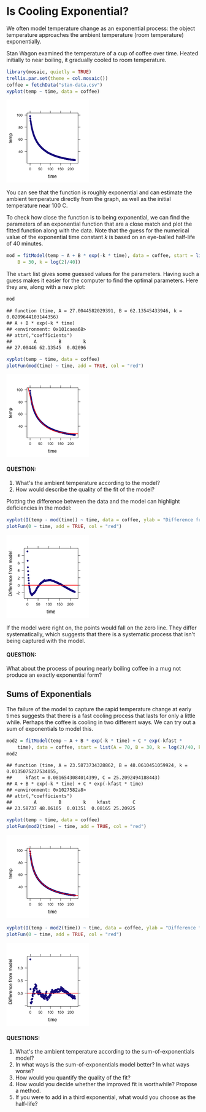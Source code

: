 Is Cooling Exponential?
========================================================



We often model temperature change as an exponential process: the object temperature approaches the ambient temperature (room temperature) exponentially.  

Stan Wagon examined the temperature of a cup of coffee over time.  Heated initially to near boiling, it gradually cooled to room temperature.



```r
library(mosaic, quietly = TRUE)
trellis.par.set(theme = col.mosaic())
coffee = fetchData("stan-data.csv")
xyplot(temp ~ time, data = coffee)
```

![plot of chunk unnamed-chunk-1](figure/unnamed-chunk-1.png) 


You can see that the function is roughly exponential and can estimate the ambient temperature directly from the graph, as well as the initial temperature near 100 C.

To check how close the function is to being exponential, we can find the parameters of an exponential function that are a close match and plot the fitted function along with the data.  Note that the guess for the numerical value of the exponential time constant $k$ is based on an eye-balled half-life of 40 minutes.


```r
mod = fitModel(temp ~ A + B * exp(-k * time), data = coffee, start = list(A = 70, 
    B = 30, k = log(2)/40))
```



The ```start``` list gives some guessed values for the parameters.  Having such a guess makes it easier for the computer to find the optimal parameters.  Here they are, along with a new plot:


```r
mod
```

```
## function (time, A = 27.0044582029391, B = 62.13545433946, k = 0.0209644103144356) 
## A + B * exp(-k * time)
## <environment: 0x101caea68>
## attr(,"coefficients")
##        A        B        k 
## 27.00446 62.13545  0.02096 
```

```r
xyplot(temp ~ time, data = coffee)
plotFun(mod(time) ~ time, add = TRUE, col = "red")
```

![plot of chunk unnamed-chunk-3](figure/unnamed-chunk-3.png) 

#### QUESTION:
1. What's the ambient temperature according to the model?
2. How would describe the quality of the fit of the model?

Plotting the difference between the data and the model can highlight deficiencies in the model:


```r
xyplot(I(temp - mod(time)) ~ time, data = coffee, ylab = "Difference from model")
plotFun(0 ~ time, add = TRUE, col = "red")
```

![plot of chunk unnamed-chunk-4](figure/unnamed-chunk-4.png) 

If the model were right on, the points would fall on the zero line.  They differ systematically, which suggests that there is a systematic process that isn't being captured with the model.

#### QUESTION:
What about the process of pouring nearly boiling coffee in a mug not produce an exactly exponential form?

## Sums of Exponentials

The failure of the model to capture the rapid temperature change at early times suggests that there is a fast cooling process that lasts for only a little while.  Perhaps the coffee is cooling in two different ways.  We can try out a sum of exponentials to model this.



```r
mod2 = fitModel(temp ~ A + B * exp(-k * time) + C * exp(-kfast * 
    time), data = coffee, start = list(A = 70, B = 30, k = log(2)/40, kfast = log(2)/5))
mod2
```

```
## function (time, A = 23.5873734328862, B = 48.0610451059924, k = 0.0135075237534055, 
##     kfast = 0.0816543084014399, C = 25.2092494188443) 
## A + B * exp(-k * time) + C * exp(-kfast * time)
## <environment: 0x1027582a8>
## attr(,"coefficients")
##        A        B        k    kfast        C 
## 23.58737 48.06105  0.01351  0.08165 25.20925 
```






```r
xyplot(temp ~ time, data = coffee)
plotFun(mod2(time) ~ time, add = TRUE, col = "red")
```

![plot of chunk unnamed-chunk-6](figure/unnamed-chunk-61.png) 

```r
xyplot(I(temp - mod2(time)) ~ time, data = coffee, ylab = "Difference from model")
plotFun(0 ~ time, add = TRUE, col = "red")
```

![plot of chunk unnamed-chunk-6](figure/unnamed-chunk-62.png) 


#### QUESTIONS:
1. What's the ambient temperature according to the sum-of-exponentials model?
1. In what ways is the sum-of-exponentials model better?  In what ways worse?
2. How would you quantify the quality of the fit?
3. How would you decide whether the improved fit is worthwhile?  Propose a method.
4. If you were to add in a third exponential, what would you choose as the half-life?
